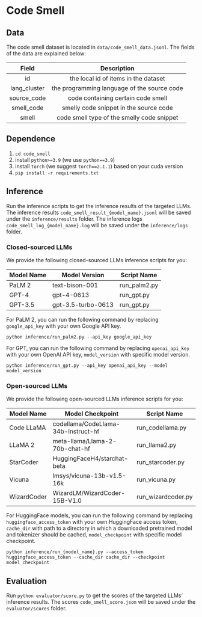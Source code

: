 # Code Smell

## Data

The code smell dataset is located in `data/code_smell_data.jsonl`. The fields of the data are explained below:


|    Field    |                 Description                 |
| :----------: | :------------------------------------------: |
|      id      |     the local id of items in the dataset     |
| lang_cluster | the programming language of the source code |
| source_code |     code containing certain code smell     |
|  smell_code  |   smelly code snippet in the source code   |
|    smell    | code smell type of the smelly code snippet |

## Dependence

1. `cd code_smell`
2. install `python>=3.9` (we use `python==3.9`)
3. install `torch` (we suggest `torch==2.1.1`) based on your cuda version
4. `pip install -r requirements.txt`

## Inference

Run the inference scripts to get the inference results of the targeted LLMs. The inference results `code_smell_result_{model_name}.jsonl` will be saved under the `inference/results` folder. The inference logs `code_smell_log_{model_name}.log` will be saved under the `inference/logs` folder.

### Closed-sourced LLMs

We provide the following closed-sourced LLMs inference scripts for you:


| Model Name | Model Version      | Script Name  |
| ---------- | ------------------ | ------------ |
| PaLM 2     | text-bison-001     | run_palm2.py |
| GPT-4      | gpt-4-0613         | run_gpt.py   |
| GPT-3.5    | gpt-3.5-turbo-0613 | run_gpt.py   |

For PaLM 2, you can run the following command by replacing `google_api_key` with your own Google API key.

`python inference/run_palm2.py --api_key google_api_key`

For GPT, you can run the following command by replacing `openai_api_key` with your own OpenAI API key, `model_version` with specific model version.

`python inference/run_gpt.py --api_key openai_api_key --model model_version`

### Open-sourced LLMs

We provide the following open-sourced LLMs inference scripts for you:


| Model Name  | Model Checkpoint                    | Script Name        |
| ----------- | ----------------------------------- | ------------------ |
| Code LLaMA  | codellama/CodeLlama-34b-Instruct-hf | run_codellama.py   |
| LLaMA 2     | meta-llama/Llama-2-70b-chat-hf      | run_llama2.py      |
| StarCoder   | HuggingFaceH4/starchat-beta         | run_starcoder.py   |
| Vicuna      | lmsys/vicuna-13b-v1.5-16k           | run_vicuna.py      |
| WizardCoder | WizardLM/WizardCoder-15B-V1.0       | run_wizardcoder.py |

For HuggingFace models, you can run the following command by replacing `huggingface_access_token` with your own HuggingFace access token, `cache_dir` with path to a directory in which a downloaded pretrained model and tokenizer should be cached, `model_checkpoint` with specific model checkpoint.

`python inference/run_{model_name}.py --access_token huggingface_access_token --cache_dir cache_dir --checkpoint model_checkpoint`

## Evaluation

Run `python evaluator/score.py` to get the scores of the targeted LLMs' inference results. The scores `code_smell_score.json` will be saved under the `evaluator/scores` folder.
